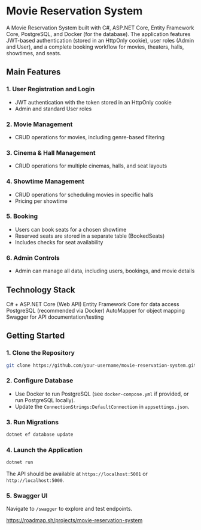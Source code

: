 # Movie Reservation System
A Movie Reservation System built with C#, ASP.NET Core, Entity Framework Core, PostgreSQL, and Docker (for the database). The application features JWT-based authentication (stored in an HttpOnly cookie), user roles (Admin and User), and a complete booking workflow for movies, theaters, halls, showtimes, and seats.

## Main Features
### 1. User Registration and Login
* JWT authentication with the token stored in an HttpOnly cookie
* Admin and standard User roles
### 2. Movie Management
* CRUD operations for movies, including genre-based filtering
### 3. Cinema & Hall Management
* CRUD operations for multiple cinemas, halls, and seat layouts
### 4. Showtime Management
* CRUD operations for scheduling movies in specific halls
* Pricing per showtime
### 5. Booking
* Users can book seats for a chosen showtime
* Reserved seats are stored in a separate table (BookedSeats)
* Includes checks for seat availability
### 6. Admin Controls
* Admin can manage all data, including users, bookings, and movie details
## Technology Stack
C# + ASP.NET Core (Web API)
Entity Framework Core for data access
PostgreSQL (recommended via Docker)
AutoMapper for object mapping
Swagger for API documentation/testing
## Getting Started
### 1. Clone the Repository
```bash
git clone https://github.com/your-username/movie-reservation-system.git
```
### 2. Configure Database
* Use Docker to run PostgreSQL (see `docker-compose.yml` if provided, or run PostgreSQL locally).
* Update the `ConnectionStrings:DefaultConnection` in `appsettings.json`.
### 3. Run Migrations
```bash
dotnet ef database update
```
### 4. Launch the Application
```bash
dotnet run
```
The API should be available at `https://localhost:5001` or `http://localhost:5000`.
### 5. Swagger UI
Navigate to `/swagger` to explore and test endpoints.

https://roadmap.sh/projects/movie-reservation-system

